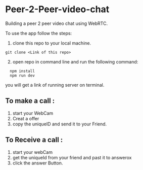 # Peer-2-Peer-video-chat
Building a peer 2 peer video chat using WebRTC.

To use the app follow the steps:
1. clone this repo to your local machine.
```
git clone <Link of this repo>
```
2. open repo in command line and run the following command:
```
  npm install
  npm run dev
```

you will get a link of running server on terminal.

## To make a call :

1. start your WebCam
2. Creat a offer 
3. copy the uniqueID and send it to your Friend.

## To Receive a call :

1. start your webCam
2. get the uniqueId from your friend and past it to answerox
3. click the answer Button.
